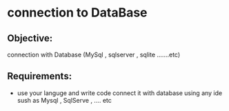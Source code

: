 # connection to DataBase

## Objective: 
connection with Database (MySql , sqlserver , sqlite .......etc) 
## Requirements:
- use your languge and write code connect it with database using any ide sush as Mysql , SqlServe  , .... etc
